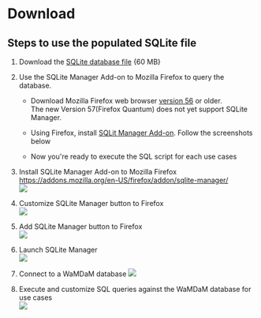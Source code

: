 # Download

## Steps to use the populated SQLite file
1. Download the [SQLite database file][2] {60 MB}

2. Use the SQLite Manager Add-on to Mozilla Firefox to query the database. 
  
	* Download Mozilla Firefox web browser [version 56][3] or older.   
	  The new Version 57(Firefox Quantum) does not yet support SQLite Manager.  
	
	* Using Firefox, install [SQLit Manager Add-on][4]. Follow the screenshots below 
	
	* Now you're ready to execute the SQL script for each use cases




[2]: https://github.com/WamdamProject/WaMDaM_UseCases/raw/master/UseCases_files/3SQLite_database/BearRiverDatasets_Jan2018.sqlite

[3]: https://download-installer.cdn.mozilla.net/pub/firefox/releases/56.0.2/win64/en-US/Firefox%20Setup%2056.0.2.exe

[4]: https://addons.mozilla.org/en-US/firefox/addon/sqlite-manager/



3.	Install SQLite Manager Add-on to Mozilla Firefox
https://addons.mozilla.org/en-US/firefox/addon/sqlite-manager/    
![](/UseCases/images/add_sqlite.PNG)   

4. Customize SQLite Manager button to Firefox     
![](/UseCases/images/customize_SQlite.PNG)   

5. Add SQLite Manager button to Firefox    
![](/UseCases/images/drag_sqlite.PNG)   

6. Launch SQLite Manager    
![](/UseCases/images/Launch_it.PNG)   

7. Connect to a WaMDaM database
![](/UseCases/images/connect.PNG)   

8. Execute and customize SQL queries against the WaMDaM database for use cases   
![](/UseCases/images/execute.PNG)   
